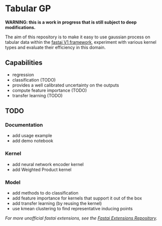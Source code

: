 # Tabular GP

**WARNING: this is a work in progress that is still subject to deep modifications.**

The aim of this repository is to make it easy to use gaussian process on tabular data within the [fastai V1 framework](https://docs.fast.ai/), experiment with various kernel types and evaluate their efficiency in this domain.

## Capabilities

- regression
- classification (TODO)
- provides a well calibrated uncertainty on the outputs
- compute feature importance (TODO)
- transfer learning (TODO)

## TODO

### Documentation

- add usage example
- add demo notebook

### Kernel

- add neural network encoder kernel
- add Weighted Product kernel

### Model

- add methods to do classification
- add feature importance for kernels that support it out of the box
- add transfer learning (by reusing the kernel)
- use kmean clustering to find representative inducing points

*For more unofficial fastai extensions, see the [Fastai Extensions Repository](https://github.com/nestordemeure/fastai-extensions-repository).*